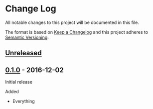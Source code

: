 # Change Log

All notable changes to this project will be documented in this file.

The format is based on [Keep a Changelog](http://keepachangelog.com/)
and this project adheres to [Semantic Versioning](http://semver.org/).

## [Unreleased]

[Unreleased]: https://github.com/mygroup/cd-test-205/compare/0.1.0...HEAD

## [0.1.0] - 2016-12-02

Initial release

[0.1.0]: https://github.com/mygroup/cd-test-205/tree/0.1.0

Added

-   Everything
